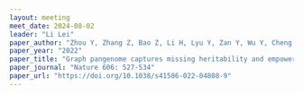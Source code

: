 ```yaml
---
layout: meeting
meet_date: 2024-08-02
leader: "Li Lei"
paper_author: "Zhou Y, Zhang Z, Bao Z, Li H, Lyu Y, Zan Y, Wu Y, Cheng L, Fang Y, Wu K, Zhang J, Lyu H, Lin T, Gao Q, Saha S, Mueller L, Fei Z, Städler T, Xu S, Zhang Z, Speed D, Huang S"
paper_year: "2022"
paper_title: "Graph pangenome captures missing heritability and empowers tomato breeding"
paper_journal: "Nature 606: 527-534"
paper_url: "https://doi.org/10.1038/s41586-022-04808-9"
---
```



